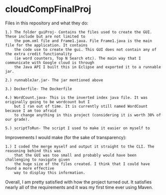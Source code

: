 # cloudCompFinalProj
Files in this repository and what they do:

	1.) The folder guiProj- Contains the files used to create the GUI. These include but are not limited to
	    the pom.xml file and Frame1.java. File Frame1.java is the main file for the application. It contains
	    the code use to create the gui. This GUI does not contain any of the extra credit functionality 
	    (ie word counters, Top N Search etc). The main way that I communicate with Google cloud is through
	    the Java API I built this in Eclipse and exported it to a runnable jar.

	2.) runnableJar.jar- The jar mentioned above 

	3.) Dockerfile- The Dockerfile

	4.) WordCount.java- This is the inverted index java file. It was originally going to be wordcount but I
	    but I ran out of time. It is currently still named WordCount because I am too afraid
	    to change anything in this project (considering it is worth 30% of our grade).

	5.) scriptToRun- The script I used to make it easier on myself to


Improvements I would make (for the sake of transparency):

	1.) I coded the merge myself and output it straight to the CLI. The reasoning behind this was
	    that the GUI was too small and probably would have been challenging to navigate given
	    the huge size of the files created. I think that I could have found a more effective 
	    way to display this information.


Overall, I am pretty satisfied with how the project turned out. It satisfies nearly all of the requirements
and it was my first time ever using Maven.
